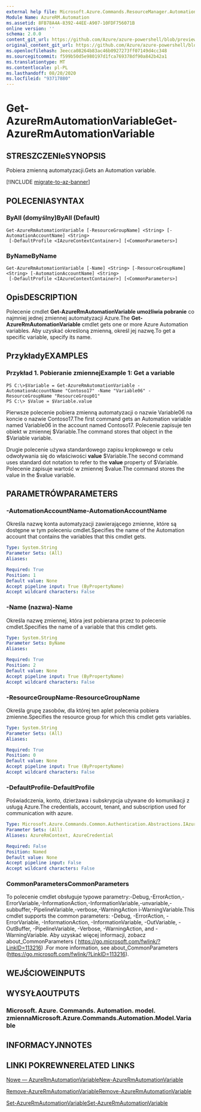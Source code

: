 ```yaml
---
external help file: Microsoft.Azure.Commands.ResourceManager.Automation.dll-Help.xml
Module Name: AzureRM.Automation
ms.assetid: 8FB78A4A-8392-44EE-A907-10FDF756071B
online version: ''
schema: 2.0.0
content_git_url: https://github.com/Azure/azure-powershell/blob/preview/src/ResourceManager/Automation/Commands.Automation/help/Get-AzureRMAutomationVariable.md
original_content_git_url: https://github.com/Azure/azure-powershell/blob/preview/src/ResourceManager/Automation/Commands.Automation/help/Get-AzureRMAutomationVariable.md
ms.openlocfilehash: 3eecca08264b83ac46b0927273ff07149d4cc348
ms.sourcegitcommit: f599b50d5e980197d1fca769378df90a842b42a1
ms.translationtype: MT
ms.contentlocale: pl-PL
ms.lasthandoff: 08/20/2020
ms.locfileid: "93717880"
---
```

# <span data-ttu-id="fd6e1-101">Get-AzureRmAutomationVariable</span><span class="sxs-lookup"><span data-stu-id="fd6e1-101">Get-AzureRmAutomationVariable</span></span>

## <span data-ttu-id="fd6e1-102">STRESZCZENIe</span><span class="sxs-lookup"><span data-stu-id="fd6e1-102">SYNOPSIS</span></span>
<span data-ttu-id="fd6e1-103">Pobiera zmienną automatyzacji.</span><span class="sxs-lookup"><span data-stu-id="fd6e1-103">Gets an Automation variable.</span></span>

[!INCLUDE [migrate-to-az-banner](../../includes/migrate-to-az-banner.md)]

## <span data-ttu-id="fd6e1-104">POLECENIA</span><span class="sxs-lookup"><span data-stu-id="fd6e1-104">SYNTAX</span></span>

### <span data-ttu-id="fd6e1-105">ByAll (domyślny)</span><span class="sxs-lookup"><span data-stu-id="fd6e1-105">ByAll (Default)</span></span>
```
Get-AzureRmAutomationVariable [-ResourceGroupName] <String> [-AutomationAccountName] <String>
 [-DefaultProfile <IAzureContextContainer>] [<CommonParameters>]
```

### <span data-ttu-id="fd6e1-106">ByName</span><span class="sxs-lookup"><span data-stu-id="fd6e1-106">ByName</span></span>
```
Get-AzureRmAutomationVariable [-Name] <String> [-ResourceGroupName] <String> [-AutomationAccountName] <String>
 [-DefaultProfile <IAzureContextContainer>] [<CommonParameters>]
```

## <span data-ttu-id="fd6e1-107">Opis</span><span class="sxs-lookup"><span data-stu-id="fd6e1-107">DESCRIPTION</span></span>
<span data-ttu-id="fd6e1-108">Polecenie cmdlet **Get-AzureRmAutomationVariable umożliwia pobranie** co najmniej jednej zmiennej automatyzacji Azure.</span><span class="sxs-lookup"><span data-stu-id="fd6e1-108">The **Get-AzureRmAutomationVariable** cmdlet gets one or more Azure Automation variables.</span></span>
<span data-ttu-id="fd6e1-109">Aby uzyskać określoną zmienną, określ jej nazwę.</span><span class="sxs-lookup"><span data-stu-id="fd6e1-109">To get a specific variable, specify its name.</span></span>

## <span data-ttu-id="fd6e1-110">Przykłady</span><span class="sxs-lookup"><span data-stu-id="fd6e1-110">EXAMPLES</span></span>

### <span data-ttu-id="fd6e1-111">Przykład 1. Pobieranie zmiennej</span><span class="sxs-lookup"><span data-stu-id="fd6e1-111">Example 1: Get a variable</span></span>
```
PS C:\>$Variable = Get-AzureRmAutomationVariable -AutomationAccountName "Contoso17" -Name "Variable06" -ResourceGroupName "ResourceGroup01"
PS C:\> $Value = $Variable.value
```

<span data-ttu-id="fd6e1-112">Pierwsze polecenie pobiera zmienną automatyzacji o nazwie Variable06 na koncie o nazwie Contoso17.</span><span class="sxs-lookup"><span data-stu-id="fd6e1-112">The first command gets an Automation variable named Variable06 in the account named Contoso17.</span></span>
<span data-ttu-id="fd6e1-113">Polecenie zapisuje ten obiekt w zmiennej $Variable.</span><span class="sxs-lookup"><span data-stu-id="fd6e1-113">The command stores that object in the $Variable variable.</span></span>

<span data-ttu-id="fd6e1-114">Drugie polecenie używa standardowego zapisu kropkowego w celu odwoływania się do właściwości **value** $Variable.</span><span class="sxs-lookup"><span data-stu-id="fd6e1-114">The second command uses standard dot notation to refer to the **value** property of $Variable.</span></span>
<span data-ttu-id="fd6e1-115">Polecenie zapisuje wartość w zmiennej $value.</span><span class="sxs-lookup"><span data-stu-id="fd6e1-115">The command stores the value in the $value variable.</span></span>

## <span data-ttu-id="fd6e1-116">PARAMETRÓW</span><span class="sxs-lookup"><span data-stu-id="fd6e1-116">PARAMETERS</span></span>

### <span data-ttu-id="fd6e1-117">-AutomationAccountName</span><span class="sxs-lookup"><span data-stu-id="fd6e1-117">-AutomationAccountName</span></span>
<span data-ttu-id="fd6e1-118">Określa nazwę konta automatyzacji zawierającego zmienne, które są dostępne w tym poleceniu cmdlet.</span><span class="sxs-lookup"><span data-stu-id="fd6e1-118">Specifies the name of the Automation account that contains the variables that this cmdlet gets.</span></span>

```yaml
Type: System.String
Parameter Sets: (All)
Aliases: 

Required: True
Position: 1
Default value: None
Accept pipeline input: True (ByPropertyName)
Accept wildcard characters: False
```

### <span data-ttu-id="fd6e1-119">-Name (nazwa)</span><span class="sxs-lookup"><span data-stu-id="fd6e1-119">-Name</span></span>
<span data-ttu-id="fd6e1-120">Określa nazwę zmiennej, która jest pobierana przez to polecenie cmdlet.</span><span class="sxs-lookup"><span data-stu-id="fd6e1-120">Specifies the name of a variable that this cmdlet gets.</span></span>

```yaml
Type: System.String
Parameter Sets: ByName
Aliases: 

Required: True
Position: 2
Default value: None
Accept pipeline input: True (ByPropertyName)
Accept wildcard characters: False
```

### <span data-ttu-id="fd6e1-121">-ResourceGroupName</span><span class="sxs-lookup"><span data-stu-id="fd6e1-121">-ResourceGroupName</span></span>
<span data-ttu-id="fd6e1-122">Określa grupę zasobów, dla której ten aplet polecenia pobiera zmienne.</span><span class="sxs-lookup"><span data-stu-id="fd6e1-122">Specifies the resource group for which this cmdlet gets variables.</span></span>

```yaml
Type: System.String
Parameter Sets: (All)
Aliases: 

Required: True
Position: 0
Default value: None
Accept pipeline input: True (ByPropertyName)
Accept wildcard characters: False
```

### <span data-ttu-id="fd6e1-123">-DefaultProfile</span><span class="sxs-lookup"><span data-stu-id="fd6e1-123">-DefaultProfile</span></span>
<span data-ttu-id="fd6e1-124">Poświadczenia, konto, dzierżawa i subskrypcja używane do komunikacji z usługą Azure.</span><span class="sxs-lookup"><span data-stu-id="fd6e1-124">The credentials, account, tenant, and subscription used for communication with azure.</span></span>

```yaml
Type: Microsoft.Azure.Commands.Common.Authentication.Abstractions.IAzureContextContainer
Parameter Sets: (All)
Aliases: AzureRmContext, AzureCredential

Required: False
Position: Named
Default value: None
Accept pipeline input: False
Accept wildcard characters: False
```

### <span data-ttu-id="fd6e1-125">CommonParameters</span><span class="sxs-lookup"><span data-stu-id="fd6e1-125">CommonParameters</span></span>
<span data-ttu-id="fd6e1-126">To polecenie cmdlet obsługuje typowe parametry:-Debug,-ErrorAction,-ErrorVariable,-InformationAction,-InformationVariable,-unvariable,-subbuffer,-PipelineVariable,-verbose,-WarningAction i-WarningVariable.</span><span class="sxs-lookup"><span data-stu-id="fd6e1-126">This cmdlet supports the common parameters: -Debug, -ErrorAction, -ErrorVariable, -InformationAction, -InformationVariable, -OutVariable, -OutBuffer, -PipelineVariable, -Verbose, -WarningAction, and -WarningVariable.</span></span> <span data-ttu-id="fd6e1-127">Aby uzyskać więcej informacji, zobacz about_CommonParameters ( https://go.microsoft.com/fwlink/?LinkID=113216) .</span><span class="sxs-lookup"><span data-stu-id="fd6e1-127">For more information, see about_CommonParameters (https://go.microsoft.com/fwlink/?LinkID=113216).</span></span>

## <span data-ttu-id="fd6e1-128">WEJŚCIOWE</span><span class="sxs-lookup"><span data-stu-id="fd6e1-128">INPUTS</span></span>

## <span data-ttu-id="fd6e1-129">WYSYŁA</span><span class="sxs-lookup"><span data-stu-id="fd6e1-129">OUTPUTS</span></span>

### <span data-ttu-id="fd6e1-130">Microsoft. Azure. Commands. Automation. model. zmienna</span><span class="sxs-lookup"><span data-stu-id="fd6e1-130">Microsoft.Azure.Commands.Automation.Model.Variable</span></span>

## <span data-ttu-id="fd6e1-131">INFORMACYJN</span><span class="sxs-lookup"><span data-stu-id="fd6e1-131">NOTES</span></span>

## <span data-ttu-id="fd6e1-132">LINKI POKREWNE</span><span class="sxs-lookup"><span data-stu-id="fd6e1-132">RELATED LINKS</span></span>

[<span data-ttu-id="fd6e1-133">Nowe — AzureRmAutomationVariable</span><span class="sxs-lookup"><span data-stu-id="fd6e1-133">New-AzureRmAutomationVariable</span></span>](./New-AzureRMAutomationVariable.md)

[<span data-ttu-id="fd6e1-134">Remove-AzureRmAutomationVariable</span><span class="sxs-lookup"><span data-stu-id="fd6e1-134">Remove-AzureRmAutomationVariable</span></span>](./Remove-AzureRMAutomationVariable.md)

[<span data-ttu-id="fd6e1-135">Set-AzureRmAutomationVariable</span><span class="sxs-lookup"><span data-stu-id="fd6e1-135">Set-AzureRmAutomationVariable</span></span>](./Set-AzureRMAutomationVariable.md)


